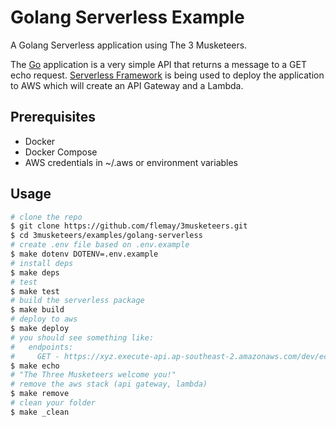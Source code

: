 # Golang Serverless Example

A Golang Serverless application using The 3 Musketeers.

The [Go](https://golang.org) application is a very simple API that returns a message to a GET echo request. [Serverless Framework](https://serverless.com) is being used to deploy the application to AWS which will create an API Gateway and a Lambda.

## Prerequisites

- Docker
- Docker Compose
- AWS credentials in ~/.aws or environment variables

## Usage

```bash
# clone the repo
$ git clone https://github.com/flemay/3musketeers.git
$ cd 3musketeers/examples/golang-serverless
# create .env file based on .env.example
$ make dotenv DOTENV=.env.example
# install deps
$ make deps
# test
$ make test
# build the serverless package
$ make build
# deploy to aws
$ make deploy
# you should see something like:
#   endpoints:
#     GET - https://xyz.execute-api.ap-southeast-2.amazonaws.com/dev/echo
$ make echo
# "The Three Musketeers welcome you!"
# remove the aws stack (api gateway, lambda)
$ make remove
# clean your folder
$ make _clean
```